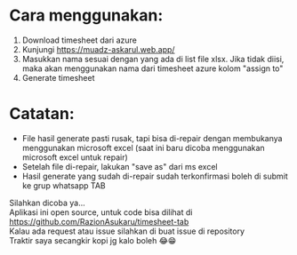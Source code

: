 # Cara menggunakan:
1. Download timesheet dari azure
2. Kunjungi https://muadz-askarul.web.app/
4. Masukkan nama sesuai dengan yang ada di list file xlsx. Jika tidak diisi, maka akan menggunakan nama dari timesheet azure kolom "assign to"
5. Generate timesheet

# Catatan:
- File hasil generate pasti rusak, tapi bisa di-repair dengan membukanya menggunakan microsoft excel (saat ini baru dicoba menggunakan microsoft excel untuk repair)
- Setelah file di-repair, lakukan "save as" dari ms excel
- Hasil generate yang sudah di-repair sudah terkonfirmasi boleh di submit ke grup whatsapp TAB

Silahkan dicoba ya... <br>
Aplikasi ini open source, untuk code bisa dilihat di https://github.com/RazionAsukaru/timesheet-tab<br>
Kalau ada request atau issue silahkan di buat issue di repository<br>
Traktir saya secangkir kopi jg kalo boleh 😂😁